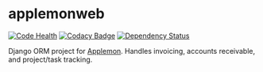 # applemonweb

[![Code Health](https://landscape.io/github/daradib/applemonweb/master/landscape.svg?style=flat)](https://landscape.io/github/daradib/applemonweb/master)
[![Codacy Badge](https://api.codacy.com/project/badge/Grade/0185fe71601d465b9dea07709f2ddeb4)](https://www.codacy.com/app/dara/applemonweb)
[![Dependency Status](https://www.versioneye.com/user/projects/57e022566dfcd00047c51e76/badge.svg?style=flat)](https://www.versioneye.com/user/projects/57e022566dfcd00047c51e76)

Django ORM project for [Applemon](https://applemon.com).
Handles invoicing, accounts receivable, and project/task tracking.
